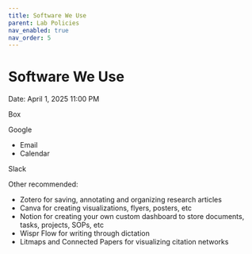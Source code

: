 ```yaml
---
title: Software We Use
parent: Lab Policies
nav_enabled: true 
nav_order: 5
---
```

# Software We Use

Date: April 1, 2025 11:00 PM

Box

Google 

- Email
- Calendar

Slack

Other recommended:

- Zotero for saving, annotating and organizing research articles
- Canva for creating visualizations, flyers, posters, etc
- Notion for creating your own custom dashboard to store documents, tasks, projects, SOPs, etc
- Wispr Flow for writing through dictation
- Litmaps and Connected Papers for visualizing citation networks